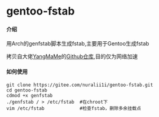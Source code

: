 # gentoo-fstab

#### 介绍
用Arch的genfstab脚本生成fstab,主要用于Gentoo生成fstab

拷贝自大佬[YangMaMe](https://blog.yangmame.org)的[Github仓库](https://Github.com/yangmame/Gentoo-Installer),目的仅为网络加速

#### 如何使用

```
git clone https://gitee.com/nuralii1i/gentoo-fstab.git
cd gentoo-fstab
cdmod +x genfstab
./genfstab / > /etc/fstab  #在chroot下
vim /etc/fstab             #检查fstab，删除多余挂载点

```


